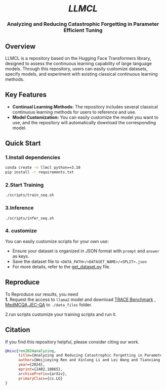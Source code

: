 <h1 align="center">
<span><i>LLMCL</i></span>
</h1>
<h3 align="center">
Analyzing and Reducing Catastrophic Forgetting in Parameter Efficient Tuning
</h3>

## Overview
LLMCL is a repository based on the Hugging Face Transformers library, designed to assess the continuous learning capability of large language models. Through this repository, users can easily customize datasets, specify models, and experiment with existing classical continuous learning methods.

## Key Features
- **Continual Learning Methods:** The repository includes several classical continuous learning methods for users to reference and use.
- **Model Customization:** You can easily customize the model you want to use, and the repository will automatically download the corresponding model.

## Quick Start
### 1.Install dependencies
```bash
conda create -n llmcl python==3.10
pip install -r requirements.txt
```
### 2.Start Training
```bash
./scripts/train_seq.sh
```
### 3.Inference
```
./scripts/infer_seq.sh
```
### 4. customize
You can easily customize scripts for your own use:

- Ensure your dataset is organized in JSON format with `prompt` and `answer` as keys.
- Save the dataset file to `<DATA_PATH>/<DATASET_NAME>/<SPLIT>.json`
- For more details, refer to the [get_dataset.py](get_dataset.py) file.
     
## Reproduce
To Reproduce our results, you need \
**1.** Request the access to `llama2` model and download [TRACE Benchmark](https://drive.google.com/file/d/1S0SmU0WEw5okW_XvP2Ns0URflNzZq6sV/view?usp=drive_link) , [MedMCQA](https://medmcqa.github.io/),[JEC-QA](https://jecqa.thunlp.org/) to `./data_files` folder.


2.run scripts
customize your training scripts and run it.





## Citation
If you find this repository helpful, please consider citing our work.

```bibtex
@misc{ren2024analyzing,
      title={Analyzing and Reducing Catastrophic Forgetting in Parameter Efficient Tuning}, 
      author={Weijieying Ren and Xinlong Li and Lei Wang and Tianxiang Zhao and Wei Qin},
      year={2024},
      eprint={2402.18865},
      archivePrefix={arXiv},
      primaryClass={cs.LG}
}
```
